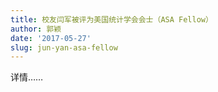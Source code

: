 ```yaml
---
title: 校友闫军被评为美国统计学会会士（ASA Fellow）
author: 郭颖
date: '2017-05-27'
slug: jun-yan-asa-fellow
---
```


详情……
